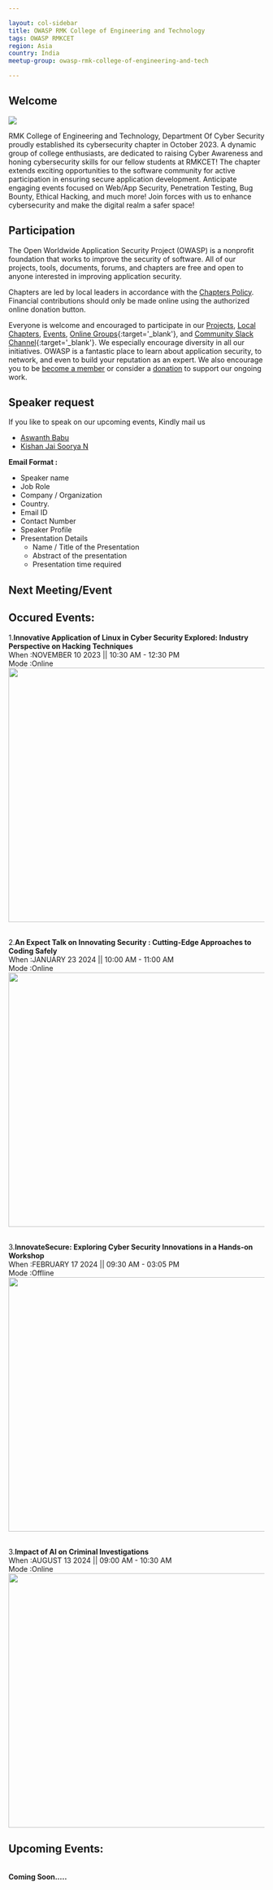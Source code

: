 ```yaml
---

layout: col-sidebar
title: OWASP RMK College of Engineering and Technology
tags: OWASP RMKCET
region: Asia
country: India
meetup-group: owasp-rmk-college-of-engineering-and-tech

---
```


## Welcome
<img src="assets/images/RMKCET.png">

RMK College of Engineering and Technology, Department Of Cyber Security proudly established its cybersecurity chapter in October 2023. A dynamic group of college enthusiasts, are dedicated to raising Cyber Awareness and honing cybersecurity skills for our fellow students at RMKCET! The chapter extends exciting opportunities to the software community for active participation in ensuring secure application development. Anticipate engaging events focused on Web/App Security, Penetration Testing, Bug Bounty, Ethical Hacking, and much more! Join forces with us to enhance cybersecurity and make the digital realm a safer space!

## Participation
The Open Worldwide Application Security Project (OWASP) is a nonprofit foundation that works to improve the security of software. All of our projects, tools, documents, forums, and chapters are free and open to anyone interested in improving application security. 

Chapters are led by local leaders in accordance with the [Chapters Policy](/www-policy/operational/chapters). Financial contributions should only be made online using the authorized online donation button. 

Everyone is welcome and encouraged to participate in our [Projects](/projects/), [Local Chapters](/chapters/), [Events](/events/), [Online Groups](https://groups.google.com/a/owasp.com/){:target='_blank'}, and [Community Slack Channel](https://owasp.slack.com/){:target='_blank'}. We especially encourage diversity in all our initiatives. OWASP is a fantastic place to learn about application security, to network, and even to build your reputation as an expert. We also encourage you to be [become a member](/membership/) or consider a [donation](/donate/) to support our ongoing work.

## Speaker request
If you like to speak on our upcoming events, Kindly mail us
* [Aswanth Babu](mailto:aswanth.babu@owasp.org)
* [Kishan Jai Soorya N](mailto:kishan.soorya@owasp.org)

**Email Format :**

- Speaker name
- Job Role
- Company / Organization
- Country.
- Email ID
- Contact Number
- Speaker Profile
- Presentation Details
    - Name / Title of the Presentation
    - Abstract of the presentation
    - Presentation time required


Next Meeting/Event 
---------------------
## Occured Events: <br>

1.<b>Innovative Application of Linux in Cyber Security Explored: Industry Perspective on Hacking Techniques</b> <br>
When :NOVEMBER 10 2023 || 10:30 AM - 12:30 PM <br>
Mode :Online <br>
<img src="assets/images/Copy of Copy of 10112023.png" width="700" height="500"><br>
<br>


2.<b>An Expect Talk on Innovating Security : Cutting-Edge Approaches to Coding Safely</b> <br>
When :JANUARY 23 2024 || 10:00 AM - 11:00 AM <br>
Mode :Online <br>
<img src="assets/images/24012024.png" width="700" height="500"><br>
<br>

3.<b>InnovateSecure: Exploring Cyber Security Innovations in a Hands-on Workshop</b> <br>
When :FEBRUARY 17 2024 || 09:30 AM - 03:05 PM <br>
Mode :Offline <br>
<img src="assets/images/InnovateSecure Hands on Workshop.jpg" width="700" height="500"><br>
<br>

3.<b>Impact of AI on Criminal Investigations</b> <br>
When :AUGUST 13 2024 || 09:00 AM - 10:30 AM <br>
Mode :Online <br>
<img src="assets/images/InnovateSecure Hands on Workshop.jpg" width="700" height="500"><br>
## Upcoming Events: <br>
<br>
<b> Coming Soon..... <b>


